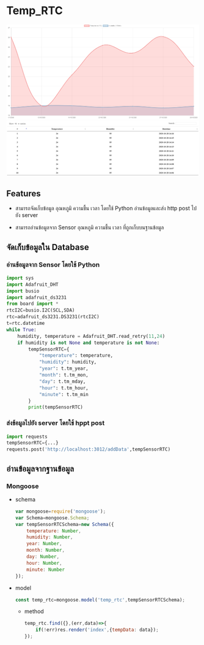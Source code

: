 # Temp_RTC

![pic1](image/pic1.jpg)
![pic2](image/pic2.jpg)

## Features

- สามารถจัดเก็บข้อมูล อุณหภูมิ ความชื้น เวลา โดยใช้ Python อ่านข้อมูลและส่ง http post ไปยัง server


- สามารถอ่านข้อมูลจาก Sensor อุณหภูมิ ความชื้น เวลา ที่ถูกเก็บบนฐานข้อมูล

## จัดเก็บข้อมูลใน Database

### อ่านข้อมูลจาก Sensor โดยใช้ Python 


```py
import sys
import Adafruit_DHT
import busio
import adafruit_ds3231
from board import *
rtcI2C=busio.I2C(SCL,SDA)
rtc=adafruit_ds3231.DS3231(rtcI2C)
t=rtc.datetime
while True:
    humidity, temperature = Adafruit_DHT.read_retry(11,24)
    if humidity is not None and temperature is not None:
        tempSensorRTC={
            "temperature": temperature,
            "humidity": humidity,
            "year": t.tm_year,
            "month": t.tm_mon,
            "day": t.tm_mday,
            "hour": t.tm_hour,
            "minute": t.tm_min
        }
        print(tempSensorRTC)
```

### ส่งข้อมูลไปยัง server โดยใช้ hppt post


```py
import requests
tempSensorRTC={...}
requests.post('http://localhost:3012/addData',tempSensorRTC)
```

## อ่านข้อมูลจากฐานข้อมูล

### Mongoose


- schema


    ```js
    var mongoose=require('mongoose');
    var Schema=mongoose.Schema;
    var tempSensorRTCSchema=new Schema({
        temperature: Number,
        humidity: Number,
        year: Number,
        month: Number,
        day: Number,
        hour: Number,
        minute: Number
    });
    ``` 
- model


    ```js
    const temp_rtc=mongoose.model('temp_rtc',tempSensorRTCSchema);
    ```
    - method
        ```js
        temp_rtc.find({},(err,data)=>{
	        if(!err)res.render('index',{tempData: data});
        });
        ```